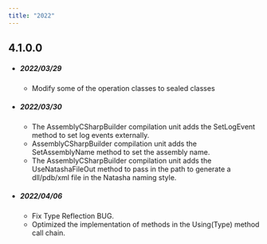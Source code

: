 ```yaml
---
title: "2022"
---  
```


## 4.1.0.0

 - ##### 2022/03/29

   - Modify some of the operation classes to sealed classes

 - ##### 2022/03/30

   - The AssemblyCSharpBuilder compilation unit adds the SetLogEvent method to set log events externally.
   - AssemblyCSharpBuilder compilation unit adds the SetAssemblyName method to set the assembly name.
   - The AssemblyCSharpBuilder compilation unit adds the UseNatashaFileOut method to pass in the path to generate a dll/pdb/xml file in the Natasha naming style.

 - ##### 2022/04/06

   - Fix Type Reflection BUG.
   - Optimized the implementation of methods in the Using(Type) method call chain.